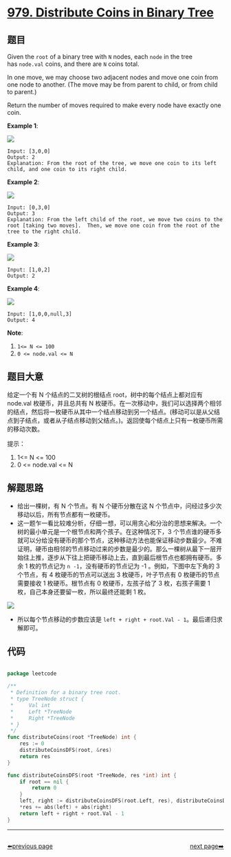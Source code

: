 # [979. Distribute Coins in Binary Tree](https://leetcode.com/problems/distribute-coins-in-binary-tree/)


## 题目

Given the `root` of a binary tree with `N` nodes, each `node` in the tree has `node.val` coins, and there are `N` coins total.

In one move, we may choose two adjacent nodes and move one coin from one node to another. (The move may be from parent to child, or from child to parent.)

Return the number of moves required to make every node have exactly one coin.

**Example 1**:

![](https://assets.leetcode.com/uploads/2019/01/18/tree1.png)

    Input: [3,0,0]
    Output: 2
    Explanation: From the root of the tree, we move one coin to its left child, and one coin to its right child.

**Example 2**:

![](https://assets.leetcode.com/uploads/2019/01/18/tree2.png)

    Input: [0,3,0]
    Output: 3
    Explanation: From the left child of the root, we move two coins to the root [taking two moves].  Then, we move one coin from the root of the tree to the right child.

**Example 3**:

![](https://assets.leetcode.com/uploads/2019/01/18/tree3.png)

    Input: [1,0,2]
    Output: 2

**Example 4**:

![](https://assets.leetcode.com/uploads/2019/01/18/tree4.png)

    Input: [1,0,0,null,3]
    Output: 4

**Note**:

1. `1<= N <= 100`
2. `0 <= node.val <= N`

## 题目大意

给定一个有 N 个结点的二叉树的根结点 root，树中的每个结点上都对应有 node.val 枚硬币，并且总共有 N 枚硬币。在一次移动中，我们可以选择两个相邻的结点，然后将一枚硬币从其中一个结点移动到另一个结点。(移动可以是从父结点到子结点，或者从子结点移动到父结点。)。返回使每个结点上只有一枚硬币所需的移动次数。

提示：

1. 1<= N <= 100
2. 0 <= node.val <= N


## 解题思路

- 给出一棵树，有 N 个节点。有 N 个硬币分散在这 N 个节点中，问经过多少次移动以后，所有节点都有一枚硬币。
- 这一题乍一看比较难分析，仔细一想，可以用贪心和分治的思想来解决。一个树的最小单元是一个根节点和两个孩子。在这种情况下，3 个节点谁的硬币多就可以分给没有硬币的那个节点，这种移动方法也能保证移动步数最少。不难证明，硬币由相邻的节点移动过来的步数是最少的。那么一棵树从最下一层开始往上推，逐步从下往上把硬币移动上去，直到最后根节点也都拥有硬币。多余 1 枚的节点记为 `n -1`，没有硬币的节点记为 -1 。例如，下图中左下角的 3 个节点，有 4 枚硬币的节点可以送出 3 枚硬币，叶子节点有 0 枚硬币的节点需要接收 1 枚硬币。根节点有 0 枚硬币，左孩子给了 3 枚，右孩子需要 1 枚，自己本身还要留一枚，所以最终还能剩 1 枚。

![](https://img.halfrost.com/Leetcode/leetcode_979_1.png)

- 所以每个节点移动的步数应该是 `left + right + root.Val - 1`。最后递归求解即可。


## 代码

```go

package leetcode

/**
 * Definition for a binary tree root.
 * type TreeNode struct {
 *     Val int
 *     Left *TreeNode
 *     Right *TreeNode
 * }
 */
func distributeCoins(root *TreeNode) int {
	res := 0
	distributeCoinsDFS(root, &res)
	return res
}

func distributeCoinsDFS(root *TreeNode, res *int) int {
	if root == nil {
		return 0
	}
	left, right := distributeCoinsDFS(root.Left, res), distributeCoinsDFS(root.Right, res)
	*res += abs(left) + abs(right)
	return left + right + root.Val - 1
}

```



----------------------------------------------
<div style="display: flex;justify-content: space-between;align-items: center;">
<p><a href="https://books.halfrost.com/leetcode/ChapterFour/0900~0999/0978.Longest-Turbulent-Subarray/">⬅️previous page</a></p>
<p><a href="https://books.halfrost.com/leetcode/ChapterFour/0900~0999/0980.Unique-Paths-III/">next page➡️</a></p>
</div>
